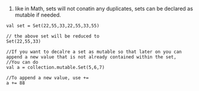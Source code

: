 1. like in Math, sets will not conatin any duplicates, sets can be declared as mutable if needed.
```
val set = Set(22,55,33,22,55,33,55)

// the above set will be reduced to 
Set(22,55,33)

//If you want to decalre a set as mutable so that later on you can append a new value that is not already contained within the set,
//You can do
val a = collection.mutable.Set(5,6,7)

//To append a new value, use += 
a += 88
```
